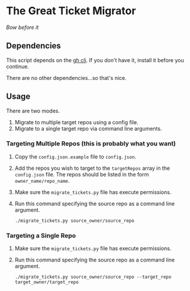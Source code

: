 # The Great Ticket Migrator

_Bow before it_

## Dependencies

This script depends on the [gh cli](https://cli.github.com/). If you don't have it, install it before you continue.

There are no other dependencies...so that's nice.

## Usage

There are two modes.

1. Migrate to multiple target repos using a config file.
1. Migrate to a single target repo via command line arguments.

### Targeting Multiple Repos (this is probably what you want)

1. Copy the `config.json.example` file to `config.json`.
1. Add the repos you wish to target to the `targetRepos` array in the `config.json` file. The repos should be listed in the form `owner_name/repo_name`.
1. Make sure the `migrate_tickets.py` file has execute permissions.
1. Run this command specifying the source repo as a command line argument.

    ```shell
    ./migrate_tickets.py source_owner/source_repo
    ```

### Targeting a Single Repo

1. Make sure the `migrate_tickets.py` file has execute permissions.
1. Run this command specifying the source repo as a command line argument.

    ```shell
    ./migrate_tickets.py source_owner/source_repo --target_repo target_owner/target_repo
    ```

